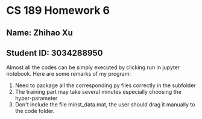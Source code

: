 # CS 189 Homework 6

## Name: Zhihao Xu
## Student ID: 3034288950

Almost all the codes can be simply executed by clicking run in jupyter notebook. 
Here are some remarks of my program:
1. Need to package all the corresponding py files correctly in the subfolder
2. The training part may take several minutes especially choosing the hyper-parameter
3. Don't include the file minst_data.mat, the user should drag it manually to the code folder.